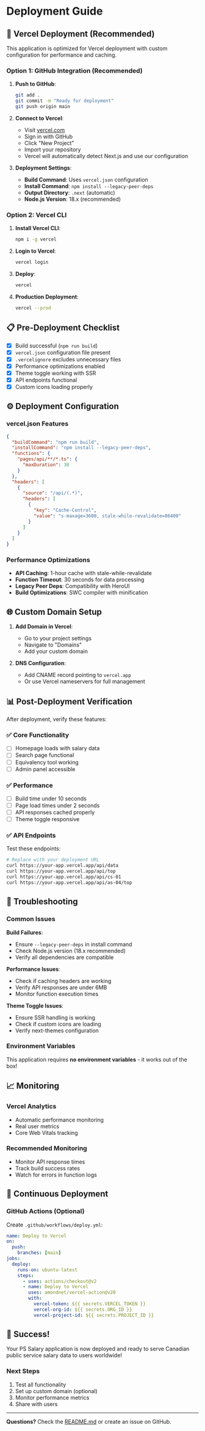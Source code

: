 # Deployment Guide

## 🚀 Vercel Deployment (Recommended)

This application is optimized for Vercel deployment with custom configuration for performance and caching.

### Option 1: GitHub Integration (Recommended)

1. **Push to GitHub**:
   ```bash
   git add .
   git commit -m "Ready for deployment"
   git push origin main
   ```

2. **Connect to Vercel**:
   - Visit [vercel.com](https://vercel.com)
   - Sign in with GitHub
   - Click "New Project"
   - Import your repository
   - Vercel will automatically detect Next.js and use our configuration

3. **Deployment Settings**:
   - **Build Command**: Uses `vercel.json` configuration
   - **Install Command**: `npm install --legacy-peer-deps`
   - **Output Directory**: `.next` (automatic)
   - **Node.js Version**: 18.x (recommended)

### Option 2: Vercel CLI

1. **Install Vercel CLI**:
   ```bash
   npm i -g vercel
   ```

2. **Login to Vercel**:
   ```bash
   vercel login
   ```

3. **Deploy**:
   ```bash
   vercel
   ```

4. **Production Deployment**:
   ```bash
   vercel --prod
   ```

## 📋 Pre-Deployment Checklist

- [x] Build successful (`npm run build`)
- [x] `vercel.json` configuration file present
- [x] `.vercelignore` excludes unnecessary files
- [x] Performance optimizations enabled
- [x] Theme toggle working with SSR
- [x] API endpoints functional
- [x] Custom icons loading properly

## ⚙️ Deployment Configuration

### vercel.json Features
```json
{
  "buildCommand": "npm run build",
  "installCommand": "npm install --legacy-peer-deps",
  "functions": {
    "pages/api/**/*.ts": {
      "maxDuration": 30
    }
  },
  "headers": [
    {
      "source": "/api/(.*)",
      "headers": [
        {
          "key": "Cache-Control",
          "value": "s-maxage=3600, stale-while-revalidate=86400"
        }
      ]
    }
  ]
}
```

### Performance Optimizations
- **API Caching**: 1-hour cache with stale-while-revalidate
- **Function Timeout**: 30 seconds for data processing
- **Legacy Peer Deps**: Compatibility with HeroUI
- **Build Optimizations**: SWC compiler with minification

## 🌐 Custom Domain Setup

1. **Add Domain in Vercel**:
   - Go to your project settings
   - Navigate to "Domains"
   - Add your custom domain

2. **DNS Configuration**:
   - Add CNAME record pointing to `vercel.app`
   - Or use Vercel nameservers for full management

## 📊 Post-Deployment Verification

After deployment, verify these features:

### ✅ Core Functionality
- [ ] Homepage loads with salary data
- [ ] Search page functional
- [ ] Equivalency tool working
- [ ] Admin panel accessible

### ✅ Performance
- [ ] Build time under 10 seconds
- [ ] Page load times under 2 seconds
- [ ] API responses cached properly
- [ ] Theme toggle responsive

### ✅ API Endpoints
Test these endpoints:
```bash
# Replace with your deployment URL
curl https://your-app.vercel.app/api/data
curl https://your-app.vercel.app/api/top
curl https://your-app.vercel.app/api/cs-01
curl https://your-app.vercel.app/api/as-04/top
```

## 🔧 Troubleshooting

### Common Issues

**Build Failures**:
- Ensure `--legacy-peer-deps` in install command
- Check Node.js version (18.x recommended)
- Verify all dependencies are compatible

**Performance Issues**:
- Check if caching headers are working
- Verify API responses are under 6MB
- Monitor function execution times

**Theme Toggle Issues**:
- Ensure SSR handling is working
- Check if custom icons are loading
- Verify next-themes configuration

### Environment Variables
This application requires **no environment variables** - it works out of the box!

## 📈 Monitoring

### Vercel Analytics
- Automatic performance monitoring
- Real user metrics
- Core Web Vitals tracking

### Recommended Monitoring
- Monitor API response times
- Track build success rates
- Watch for errors in function logs

## 🔄 Continuous Deployment

### GitHub Actions (Optional)
Create `.github/workflows/deploy.yml`:
```yaml
name: Deploy to Vercel
on:
  push:
    branches: [main]
jobs:
  deploy:
    runs-on: ubuntu-latest
    steps:
      - uses: actions/checkout@v2
      - name: Deploy to Vercel
        uses: amondnet/vercel-action@v20
        with:
          vercel-token: ${{ secrets.VERCEL_TOKEN }}
          vercel-org-id: ${{ secrets.ORG_ID }}
          vercel-project-id: ${{ secrets.PROJECT_ID }}
```

## 🎉 Success!

Your PS Salary application is now deployed and ready to serve Canadian public service salary data to users worldwide!

### Next Steps
1. Test all functionality
2. Set up custom domain (optional)
3. Monitor performance metrics
4. Share with users

---

**Questions?** Check the [README.md](README.md) or create an issue on GitHub.